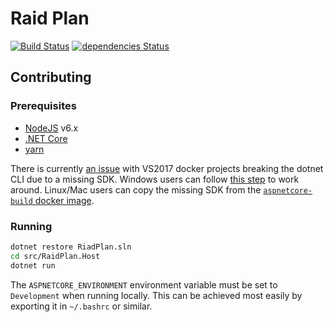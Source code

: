 # Raid Plan

[![Build Status](https://travis-ci.org/mattwcole/raidplan.svg?branch=master)](https://travis-ci.org/mattwcole/raidplan)
[![dependencies Status](https://david-dm.org/mattwcole/raidplan/status.svg?path=src/RaidPlan.App)](https://david-dm.org/mattwcole/raidplan?path=src/RaidPlan.App)

## Contributing

### Prerequisites

- [NodeJS](https://nodejs.org/en/) v6.x
- [.NET Core](https://www.microsoft.com/net/download)
- [yarn](https://yarnpkg.com/lang/en/)

There is currently [an issue](https://github.com/dotnet/cli/issues/6178) with VS2017 docker projects breaking the dotnet CLI due to a missing SDK. Windows users can follow [this step](https://github.com/dotnet/cli/issues/6178#issuecomment-297040789) to work around. Linux/Mac users can copy the missing SDK from the [`aspnetcore-build` docker image](https://hub.docker.com/r/microsoft/aspnetcore-build/).

### Running

```sh
dotnet restore RiadPlan.sln
cd src/RaidPlan.Host
dotnet run
```

The `ASPNETCORE_ENVIRONMENT` environment variable must be set to `Development` when running locally. This can be achieved most easily by exporting it in `~/.bashrc` or similar.
